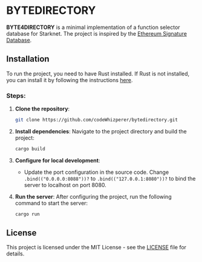 # BYTEDIRECTORY

**BYTE4DIRECTORY** is a minimal implementation of a function selector database for Starknet. The project is inspired by the [Ethereum Signature Database](https://www.4byte.directory/).

## Installation

To run the project, you need to have Rust installed. If Rust is not installed, you can install it by following the instructions [here](https://www.rust-lang.org/tools/install).

### Steps:

1. **Clone the repository**:
    ```bash
    git clone https://github.com/codeWhizperer/bytedirectory.git
    ```

2. **Install dependencies**:
    Navigate to the project directory and build the project:
    ```bash
    cargo build
    ```

3. **Configure for local development**:
    - Update the port configuration in the source code. Change `.bind(("0.0.0.0:8088"))?` to `.bind(("127.0.0.1:8080"))?` to bind the server to localhost on port 8080.

4. **Run the server**:
    After configuring the project, run the following command to start the server:
    ```bash
    cargo run
    ```

## License

This project is licensed under the MIT License - see the [LICENSE](LICENSE) file for details.
